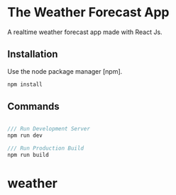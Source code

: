 # The Weather Forecast App

A realtime weather forecast app made with React Js. 

## Installation

Use the node package manager [npm].

```bash
npm install
```

## Commands

```javascript

/// Run Development Server
npm run dev

/// Run Production Build
npm run build


```
# weather
